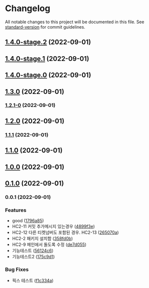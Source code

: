 # Changelog

All notable changes to this project will be documented in this file. See [standard-version](https://github.com/conventional-changelog/standard-version) for commit guidelines.

## [1.4.0-stage.2](https://github.com/chan-wired/actions_test/compare/v1.4.0-stage.1...v1.4.0-stage.2) (2022-09-01)

## [1.4.0-stage.1](https://github.com/chan-wired/actions_test/compare/v1.4.0-stage.0...v1.4.0-stage.1) (2022-09-01)

## [1.4.0-stage.0](https://github.com/chan-wired/actions_test/compare/v1.3.0...v1.4.0-stage.0) (2022-09-01)

## [1.3.0](https://github.com/chan-wired/actions_test/compare/v1.2.1-0...v1.3.0) (2022-09-01)

### [1.2.1-0](https://github.com/chan-wired/actions_test/compare/v1.2.0...v1.2.1-0) (2022-09-01)

## [1.2.0](https://github.com/chan-wired/actions_test/compare/v1.1.1...v1.2.0) (2022-09-01)

### [1.1.1](https://github.com/chan-wired/actions_test/compare/v1.1.0...v1.1.1) (2022-09-01)

## [1.1.0](https://github.com/chan-wired/actions_test/compare/v1.0.0...v1.1.0) (2022-09-01)

## [1.0.0](https://github.com/chan-wired/actions_test/compare/v0.1.0...v1.0.0) (2022-09-01)

## [0.1.0](https://github.com/chan-wired/actions_test/compare/v0.0.1...v0.1.0) (2022-09-01)

### 0.0.1 (2022-09-01)


### Features

* good ([1796a85](https://github.com/chan-wired/actions_test/commit/1796a85845f38b3b4f97f32c378ad877fd538278))
* HC2-11 커밋 추가메시지 있는경우 ([4899f3e](https://github.com/chan-wired/actions_test/commit/4899f3ec72cdd2f33ad1766c6cfdf3d945769bd6))
* HC2-12 다른 티켓넘버도 포함된 경우. HC2-13 ([265070a](https://github.com/chan-wired/actions_test/commit/265070aacb697adcf70147f41c17a12b7d56c1ff))
* HC2-2 패키지 설치함 ([358fd0b](https://github.com/chan-wired/actions_test/commit/358fd0b9dcece1a058f072fe613d1c643901816a))
* HC2-9 메인에서 돌도록 수정 ([de7d055](https://github.com/chan-wired/actions_test/commit/de7d05596266e47005c6581fdee14da0fde9b955))
* 기능테스트 ([56124c6](https://github.com/chan-wired/actions_test/commit/56124c6544a102b70230f692698c87e005accdba))
* 기능테스트2 ([175c9d1](https://github.com/chan-wired/actions_test/commit/175c9d148143f89afce74400cf95e00c76e8e474))


### Bug Fixes

* 픽스 테스트 ([f1c334a](https://github.com/chan-wired/actions_test/commit/f1c334a890cd788e666c2a88f32ca67891d26f59))
